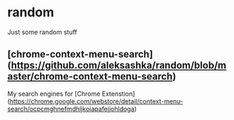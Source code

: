 # random
Just some random stuff

## [chrome-context-menu-search] (https://github.com/aleksashka/random/blob/master/chrome-context-menu-search)
My search engines for [Chrome Extenstion] (https://chrome.google.com/webstore/detail/context-menu-search/ocpcmghnefmdhljkoiapafejjohldoga)
